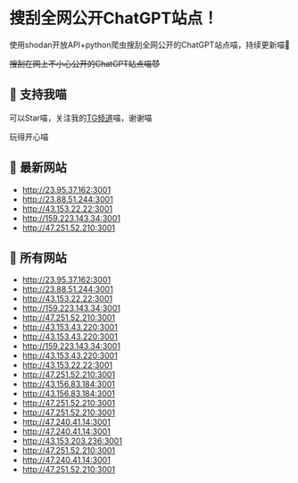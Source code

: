 # 搜刮全网公开ChatGPT站点！

使用shodan开放API+python爬虫搜刮全网公开的ChatGPT站点喵，持续更新喵🥳

~~搜刮在网上不小心公开的ChatGPT站点喵😈~~

## 🚀 支持我喵

可以Star喵，关注我的[TG频道](https://t.me/puddin_share)喵，谢谢喵

玩得开心喵

## 📖 最新网站

- http://23.95.37.162:3001
- http://23.88.51.244:3001
- http://43.153.22.22:3001
- http://159.223.143.34:3001
- http://47.251.52.210:3001


## 📖 所有网站

- http://23.95.37.162:3001
- http://23.88.51.244:3001
- http://43.153.22.22:3001
- http://159.223.143.34:3001
- http://47.251.52.210:3001
- http://43.153.43.220:3001
- http://43.153.43.220:3001
- http://159.223.143.34:3001
- http://43.153.43.220:3001
- http://43.153.22.22:3001
- http://47.251.52.210:3001
- http://43.156.83.184:3001
- http://43.156.83.184:3001
- http://47.251.52.210:3001
- http://47.251.52.210:3001
- http://47.240.41.14:3001
- http://47.240.41.14:3001
- http://43.153.203.236:3001
- http://47.251.52.210:3001
- http://47.240.41.14:3001
- http://47.251.52.210:3001


